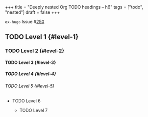 +++
title = "Deeply nested Org TODO headings – h6"
tags = ["todo", "nested"]
draft = false
+++

`ox-hugo` Issue #[250](https://github.com/kaushalmodi/ox-hugo/issues/250)


## <span class="org-todo todo TODO">TODO</span> Level 1 {#level-1}


### <span class="org-todo todo TODO">TODO</span> Level 2 {#level-2}


#### <span class="org-todo todo TODO">TODO</span> Level 3 {#level-3}


##### <span class="org-todo todo TODO">TODO</span> Level 4 {#level-4}


###### <span class="org-todo todo TODO">TODO</span> Level 5 {#level-5}

-   <span class="org-todo todo TODO">TODO</span>  Level 6

    -   <span class="org-todo todo TODO">TODO</span>  Level 7
